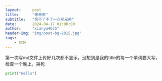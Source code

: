 ```yaml
---
layout:     post
title:      "来来来"
subtitle:   "信不了不了一点邪兄弟"
date:       2024-04-17 01:00:00
author:     "xianyu4625"
header-img: "img/post-bg-2015.jpg"
tags:
    - 您好
---
```


第一次写md文件上传好几次都不显示，没想到是我的title的每一个单词要大写，检查一个晚上，哭死

```python
print("Hello")
```